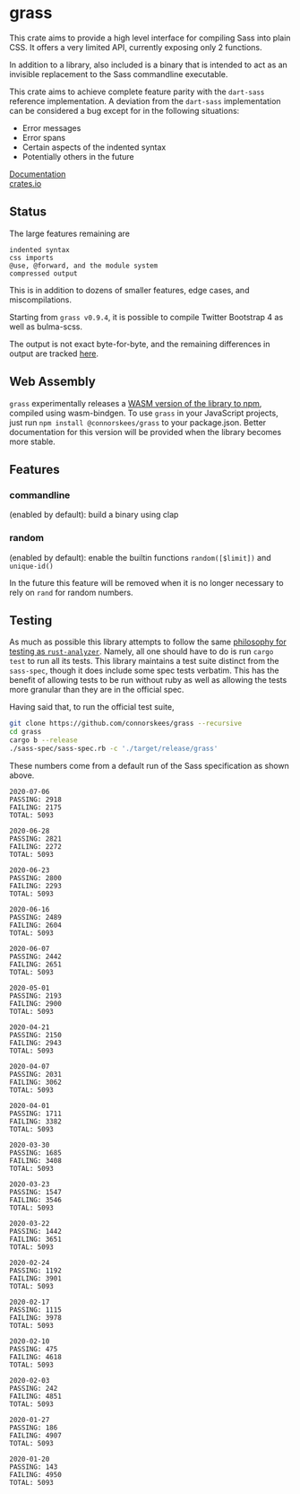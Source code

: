 # grass

This crate aims to provide a high level interface for compiling Sass into
plain CSS. It offers a very limited API, currently exposing only 2 functions.

In addition to a library, also included is a binary that is intended to act as an invisible
replacement to the Sass commandline executable.

This crate aims to achieve complete feature parity with the `dart-sass` reference
implementation. A deviation from the `dart-sass` implementation can be considered
a bug except for in the following situations:

- Error messages
- Error spans
- Certain aspects of the indented syntax
- Potentially others in the future

[Documentation](https://docs.rs/grass/)  
[crates.io](https://crates.io/crates/grass)

## Status

The large features remaining are

```
indented syntax
css imports
@use, @forward, and the module system
compressed output
```

This is in addition to dozens of smaller features, edge cases, and miscompilations.

Starting from `grass v0.9.4`, it is possible to compile Twitter Bootstrap 4 as well as bulma-scss.

The output is not exact byte-for-byte, and the remaining differences in output are tracked [here](https://github.com/connorskees/grass/issues/4).

## Web Assembly

`grass` experimentally releases a
[WASM version of the library to npm](https://www.npmjs.com/package/@connorskees/grass),
compiled using wasm-bindgen. To use `grass` in your JavaScript projects, just run
`npm install @connorskees/grass` to your package.json. Better documentation
for this version will be provided when the library becomes more stable.

## Features

### commandline

(enabled by default): build a binary using clap

### random

(enabled by default): enable the builtin functions `random([$limit])` and `unique-id()`

In the future this feature will be removed when it is no longer necessary to rely on `rand` for
random numbers.

## Testing

As much as possible this library attempts to follow the same [philosophy for testing as
`rust-analyzer`](https://internals.rust-lang.org/t/experience-report-contributing-to-rust-lang-rust/12012/17).
Namely, all one should have to do is run `cargo test` to run all its tests.
This library maintains a test suite distinct from the `sass-spec`, though it
does include some spec tests verbatim. This has the benefit of allowing tests
to be run without ruby as well as allowing the tests more granular than they
are in the official spec.

Having said that, to run the official test suite,

```bash
git clone https://github.com/connorskees/grass --recursive
cd grass
cargo b --release
./sass-spec/sass-spec.rb -c './target/release/grass'
```

These numbers come from a default run of the Sass specification as shown above.

```
2020-07-06
PASSING: 2918
FAILING: 2175
TOTAL: 5093
```

```
2020-06-28
PASSING: 2821
FAILING: 2272
TOTAL: 5093
```

```
2020-06-23
PASSING: 2800
FAILING: 2293
TOTAL: 5093
```

```
2020-06-16
PASSING: 2489
FAILING: 2604
TOTAL: 5093
```

```
2020-06-07
PASSING: 2442
FAILING: 2651
TOTAL: 5093
```

```
2020-05-01
PASSING: 2193
FAILING: 2900
TOTAL: 5093
```

```
2020-04-21
PASSING: 2150
FAILING: 2943
TOTAL: 5093
```

```
2020-04-07
PASSING: 2031
FAILING: 3062
TOTAL: 5093
```

```
2020-04-01
PASSING: 1711
FAILING: 3382
TOTAL: 5093
```

```
2020-03-30
PASSING: 1685
FAILING: 3408
TOTAL: 5093
```

```
2020-03-23
PASSING: 1547
FAILING: 3546
TOTAL: 5093
```

```
2020-03-22
PASSING: 1442
FAILING: 3651
TOTAL: 5093
```

```
2020-02-24
PASSING: 1192
FAILING: 3901
TOTAL: 5093
```

```
2020-02-17
PASSING: 1115
FAILING: 3978
TOTAL: 5093
```

```
2020-02-10
PASSING: 475
FAILING: 4618
TOTAL: 5093
```

```
2020-02-03
PASSING: 242
FAILING: 4851
TOTAL: 5093
```

```
2020-01-27
PASSING: 186
FAILING: 4907
TOTAL: 5093
```

```
2020-01-20
PASSING: 143
FAILING: 4950
TOTAL: 5093
```
